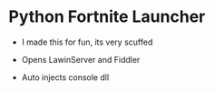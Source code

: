 # Python Fortnite Launcher 

- I made this for fun, its very scuffed

- Opens LawinServer and Fiddler

- Auto injects console dll

